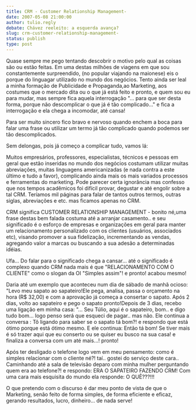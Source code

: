 ```yaml
---
title: CRM - Customer Relationship Management- 
date: 2007-05-08 21:00:00
author: tulio.regly
debate: Chávez reeleito: a esquerda avança?
slug: crm-customer-relationship-management-
status: publish 
type: post
---
```


  

 Quase sempre me pego tentando descobrir o motivo pelo qual as coisas são ou estão feitas. Em uma destas milhões de viagens em que sou constantemente surpreendido, (no popular viajando na maionese) eis o porque do linguagar utilizado no mundo dos negócios. Tento ainda ser leal a minha formação de Publicidade e Propaganda,ao Marketing, aos costumes que o mercado dita ou o que já está feito e pronto, e quem sou eu para mudar, mas sempre fica aquela interrogação "... para que ser desta forma, porque não descomplicar o que já é tão complicado..." e fica a interrogação e ela chega a incomodar, até cansa!  

 Para ser muito sincero fico bravo e nervoso quando enchem a boca para falar uma frase ou utilizar um termo já tão complicado quando podemos ser tão descomplicados.   

Sem delongas, pois já começo a complicar tudo, vamos lá:  

 Muitos empresários, professores, especialistas, técnicos e pessoas em geral que estão inseridas no mundo dos negócios costumam utilizar muitas abreviações, muitas linguagens americanizadas (e nada contra a este último e tudo a favor), complicando ainda mais os mais variados processos e ferramentas do marketing. Pode parecer certa ignorância mas confesso que nos tempos acadêmicos foi difícil provar, degustar e até engolir sobre a tal CRM. Teríamos mil páginas para falar de tantos outros termos, outras siglas, abreviações e etc. mas ficamos apenas no CRM.  

CRM significa CUSTOMER RELATIONSHIP MANAGEMENT - bonito né,uma frase destas bem falada costuma até a arranjar casamento.. e seu significado é o esforço de empresas e organizações em geral para manter um relacionamento personalizado com os clientes (usuários, associados etc), visando promover a sua fidelização, incrementando as vendas, agregando valor a marcas ou buscando a sua adesão a determinadas idéias.  

Ufa... Do falar para o significado chega a cansar... até o significado é complexo quando CRM nada mais é que "RELACIONAMENTO COM O CLIENTE" como o slogan da OI "Simples assim"! e pronto! acabou mesmo!  

  

Daria até um exemplo que aconteceu num dia de sábado de manhã ocioso: "Levo meu sapato ao sapateiro!Ele pega, analisa, passa o orçamento na hora (R$ 32,00) e com a aprovação já começa a consertar o sapato. Após 2 dias, volto ao sapateiro e pego o sapato pronto!Depois de 3 dias, recebo uma ligação em minha casa: "... Seu Túlio, aqui é o sapateiro, bom.. e digo tudo bom... logo penso será que esqueci de pagar.. mas não. Ele continua a conversa : Tô ligando para saber se o sapato tá bom?! e respondo que está ótimo porque está ótimo mesmo. E ele continua: Então tá bom! Se tiver mais é só trazer aqui que eu conserto ou se quiser eu busco na sua casa! e finaliza a conversa com um até mais...! pronto!  

 Após ter desligado o telefone logo vem em meu pensamento: como é simples relacionar com o cliente né?! taí.. gostei do serviço deste cara.. Caminhando até a sala de televisão deparo com minha mulher perguntando quem era ao telefone?! e respondo: ERA O SAPATEIRO FAZENDO CRM! Com uma cara mais esquisita do mundo ela responde: O QUÊ???!!!  

  

O que pretendo com o discurso é dar meu ponto de vista de que o Marketing, senão feito de forma simples, de forma eficiente e eficaz, gerando resultados, lucro, dinheiro... de nada serve!
